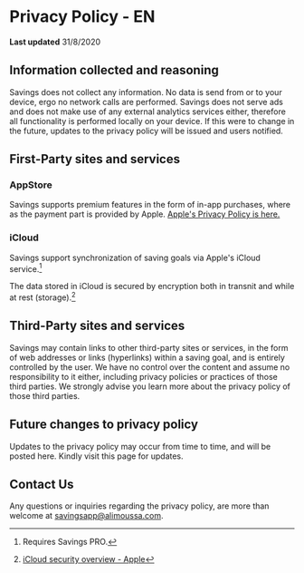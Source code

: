 # Privacy Policy - EN

**Last updated**
31/8/2020

## Information collected and reasoning

Savings does not collect any information. No data is send from or to your device, ergo no network calls are performed. Savings does not serve ads and does not make use of any external analytics services either, therefore all functionality is performed locally on your device. If this were to change in the future, updates to the privacy policy will be issued and users notified.

<!--No data is send from or to identifiable information about its users in any fashion.
-->

## First-Party sites and services

### AppStore

Savings supports premium features in the form of in-app purchases, where as the payment part is provided by Apple. [Apple's Privacy Policy is here.](https://www.apple.com/legal/privacy/en-ww/)

### iCloud

Savings support synchronization of saving goals via Apple's iCloud service.[^1]
[^1]: Requires Savings PRO.

The data stored in iCloud is secured by encryption both in transnit and while at rest (storage).[^2]
[^2]: [iCloud security overview - Apple](https://support.apple.com/en-us/HT202303)

## Third-Party sites and services

Savings may contain links to other third-party sites or services, in the form of web addresses or links (hyperlinks) within a saving goal, and is entirely controlled by the user. We have no control over the content and assume no responsibility to it either, including privacy policies or practices of those third parties. We strongly advise you learn more about the privacy policy of those third parties.

## Future changes to privacy policy

Updates to the privacy policy may occur from time to time, and will be posted here. Kindly visit this page for updates.

## Contact Us

Any questions or inquiries regarding the privacy policy, are more than welcome at [savingsapp@alimoussa.com](mailto:savingsapp@alimoussa.com).
